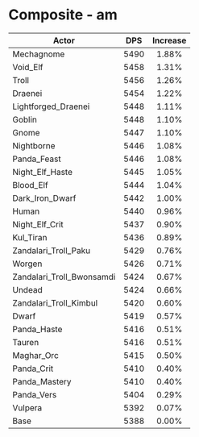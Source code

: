 # Composite - am
| Actor | DPS | Increase |
|---|:---:|:---:|
|Mechagnome|5490|1.88%|
|Void_Elf|5458|1.31%|
|Troll|5456|1.26%|
|Draenei|5454|1.22%|
|Lightforged_Draenei|5448|1.11%|
|Goblin|5448|1.10%|
|Gnome|5447|1.10%|
|Nightborne|5446|1.08%|
|Panda_Feast|5446|1.08%|
|Night_Elf_Haste|5445|1.05%|
|Blood_Elf|5444|1.04%|
|Dark_Iron_Dwarf|5442|1.00%|
|Human|5440|0.96%|
|Night_Elf_Crit|5437|0.90%|
|Kul_Tiran|5436|0.89%|
|Zandalari_Troll_Paku|5429|0.76%|
|Worgen|5426|0.71%|
|Zandalari_Troll_Bwonsamdi|5424|0.67%|
|Undead|5424|0.66%|
|Zandalari_Troll_Kimbul|5420|0.60%|
|Dwarf|5419|0.57%|
|Panda_Haste|5416|0.51%|
|Tauren|5416|0.51%|
|Maghar_Orc|5415|0.50%|
|Panda_Crit|5410|0.40%|
|Panda_Mastery|5410|0.40%|
|Panda_Vers|5404|0.29%|
|Vulpera|5392|0.07%|
|Base|5388|0.00%|
